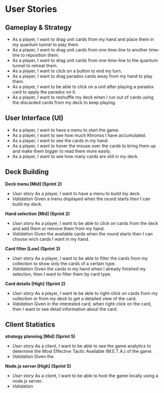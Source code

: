 # User Stories

## Gameplay & Strategy

- As a player, I want to drag unit cards from my hand and place them in my 
    quantum tunnel to play them.
- As a player, I want to drag unit cards from one time-line to another 
    time-line to reposition them.
- As a player, I want to drag unit cards from one time-line to the quantum 
    tunnel to retreat them.
- As a player, I want to click on a button to end my turn.
- As a player, I want to drag paradox cards away from my hand to play them.
- As a player, I want to be able to click on a unit after playing a paradox 
    card to apply the paradox on it.
- As a player, I want to reshuffle my deck when I run out of cards using the 
    discarded cards from my deck to keep playing.

## User Interface (UI)

- As a player, I want to have a menu to start the game.
- As a player, I want to see how much Khronos I have accumulated.
- As a player, I want to see the cards in my hand.
- As a player, I want to hover the mouse over the cards to bring them up and 
    make them bigger to read them more easily.
- As a player, I want to see how many cards are still in my deck.

## Deck Building

**Deck menu [Mid] (Sprint 2)**
- *User story* As a player, I want to have a menu to build my deck.
- *Validation* Given a menu displayed when the round starts then I can build my deck.
 
**Hand selection [Mid] (Sprint 2)**
- *User story* As a player, I want to be able to click on cards from the deck and add them
  or remove them from my hand.
- *Validation* Given the available cards when the round starts then I can choose wich
  cards I want in my hand.

**Card filter [Low] (Sprint 3)**
- *User story* As a player, I want to be able to filter the cards from my collection to
  show only the cards of a certain type.
- *Validation* Given the cards in my hand when I already finished my selection, then I want
  to filter them by card type.

**Card details [High] (Sprint 2)**
- *User story* As a player, I want te be able to right-click on cards from my collection or
  from my deck to get a detailed view of the card.
- *Validation* Given in the interested card, when  right-click on the card, then I want to see
  detail information about the card.

## Client Statistics

**strategy planning [Mid] (Sprint 5)**
- *User story* As a client, I want to be able to see the game analytics to determine the
  Most Effective Tactic Available (M.E.T.A.) of the game.
- *Validation* Given the

**Node.js server [High] (Sprint 5)**
- *User story* As a client, I want to be able to host the game locally using a node.js
  server.
- *Validation* 

